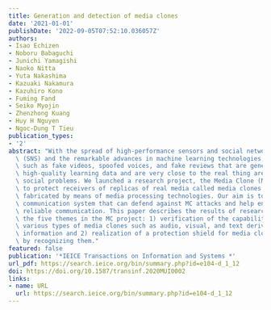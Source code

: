 ```yaml
---
title: Generation and detection of media clones
date: '2021-01-01'
publishDate: '2022-09-05T07:52:10.036057Z'
authors:
- Isao Echizen
- Noboru Babaguchi
- Junichi Yamagishi
- Naoko Nitta
- Yuta Nakashima
- Kazuaki Nakamura
- Kazuhiro Kono
- Fuming Fand
- Seiko Myojin
- Zhenzhong Kuang
- Huy H Nguyen
- Ngoc-Dung T Tieu
publication_types:
- '2'
abstract: "With the spread of high-performance sensors and social network services\
  \ (SNS) and the remarkable advances in machine learning technologies, fake media\
  \ such as fake videos, spoofed voices, and fake reviews that are generated using\
  \ high-quality learning data and are very close to the real thing are causing serious\
  \ social problems. We launched a research project, the Media Clone (MC) project,\
  \ to protect receivers of replicas of real media called media clones (MCs) skillfully\
  \ fabricated by means of media processing technologies. Our aim is to achieve a\
  \ communication system that can defend against MC attacks and help ensure safe and\
  \ reliable communication. This paper describes the results of research in two of\
  \ the five themes in the MC project: 1) verification of the capability of generating\
  \ various types of media clones such as audio, visual, and text derived from fake\
  \ information and 2) realization of a protection shield for media clones' attacks\
  \ by recognizing them."
featured: false
publication: '*IEICE Transactions on Information and Systems *'
url_pdf: https://search.ieice.org/bin/summary.php?id=e104-d_1_12
doi: https://doi.org/10.1587/transinf.2020MUI0002
links:
- name: URL
  url: https://search.ieice.org/bin/summary.php?id=e104-d_1_12
---
```


